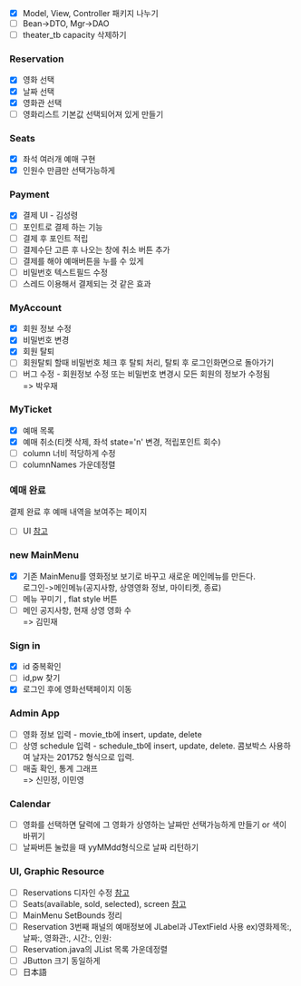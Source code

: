 - [x] Model, View, Controller 패키지 나누기
- [ ] Bean->DTO, Mgr->DAO
- [ ] theater_tb capacity 삭제하기

### Reservation
- [x] 영화 선택
- [x] 날짜 선택
- [x] 영화관 선택
- [ ] 영화리스트 기본값 선택되어져 있게 만들기

### Seats
- [x] 좌석 여러개 예매 구현
- [x] 인원수 만큼만 선택가능하게

### Payment
- [x] 결제 UI - 김성령
- [ ] 포인트로 결제 하는 기능
- [ ] 결제 후 포인트 적립
- [ ] 결제수단 고른 후 나오는 창에 취소 버튼 추가
- [ ] 결제를 해야 예매버튼을 누를 수 있게
- [ ] 비밀번호 텍스트필드 수정
- [ ] 스레드 이용해서 결제되는 것 같은 효과

### MyAccount
- [x] 회원 정보 수정
- [x] 비밀번호 변경   
- [x] 회원 탈퇴
- [ ] 회원탈퇴 할때 비밀번호 체크 후 탈퇴 처리, 탈퇴 후 로그인화면으로 돌아가기  
- [ ] 버그 수정 - 회원정보 수정 또는 비밀번호 변경시 모든 회원의 정보가 수정됨    
=> 박우재

### MyTicket
- [x] 예매 목록
- [x] 예매 취소(티켓 삭제, 좌석 state='n' 변경, 적립포인트 회수)
- [ ] column 너비 적당하게 수정
- [ ] columnNames 가운데정렬

### 예매 완료
결제 완료 후 예매 내역을 보여주는 페이지
- [ ] UI [참고](https://www.google.co.kr/search?q=%EC%98%81%ED%99%94+%EC%98%88%EB%A7%A4+%EB%82%B4%EC%97%AD&oq=%EC%98%81%ED%99%94+%EC%98%88%EB%A7%A4+%EB%82%B4%EC%97%AD)

### new MainMenu
- [x] 기존 MainMenu를 영화정보 보기로 바꾸고 새로운 메인메뉴를 만든다.   
로그인->메인메뉴(공지사항, 상영영화 정보, 마이티켓, 종료)
- [ ] 메뉴 꾸미기 , flat style 버튼  
- [ ] 메인 공지사항, 현재 상영 영화 수    
=> 김민재

### Sign in
- [x] id 중복확인
- [ ] id,pw 찾기
- [x] 로그인 후에 영화선택페이지 이동

### Admin App
- [ ] 영화 정보 입력 - movie_tb에 insert, update, delete
- [ ] 상영 schedule 입력 - schedule_tb에 insert, update, delete. 콤보박스 사용하여 날자는 201752 형식으로 입력.
- [ ] 매출 확인, 통계 그래프   
=> 신민정, 이민영

### Calendar
- [ ] 영화를 선택하면 달력에 그 영화가 상영하는 날짜만 선택가능하게 만들기 or 색이 바뀌기
- [ ] 날짜버튼 눌렀을 때 yyMMdd형식으로 날짜 리턴하기

### UI, Graphic Resource
- [ ] Reservations 디자인 수정 [참고](http://hangunsworld.com/blog/1775)
- [ ] Seats(available, sold, selected), screen  [참고](https://w3layouts.com/movie-ticket-booking-widget-flat-responsive-widget-template/)
- [ ] MainMenu SetBounds 정리
- [ ] Reservation 3번째 패널의 예매정보에 JLabel과 JTextField 사용 ex)영화제목:, 날짜:, 영화관:, 시간:, 인원:
- [ ] Reservation.java의 JList 목록 가운데정렬
- [ ] JButton 크기 동일하게
- [ ] 日本語